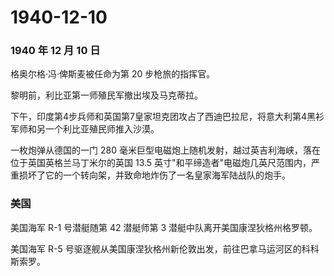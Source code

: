 # 1940-12-10

### 1940 年 12 月 10 日

格奥尔格·冯·俾斯麦被任命为第 20 步枪旅的指挥官。

黎明前，利比亚第一师殖民军撤出埃及马克蒂拉。

下午，印度第4步兵师和英国第7皇家坦克团攻占了西迪巴拉尼，将意大利第4黑衫军师和另一个利比亚殖民师推入沙漠。

一枚炮弹从德国的一门 280
毫米巨型电磁炮上随机发射，越过英吉利海峡，落在位于英国英格兰马丁米尔的英国
13.5
英寸"和平缔造者"电磁炮几英尺范围内，严重损坏了它的一个转向架，并致命地炸伤了一名皇家海军陆战队的炮手。

### 美国

美国海军 R-1 号潜艇随第 42 潜艇师第 3 潜艇中队离开美国康涅狄格州格罗顿。

美国海军 R-5
号驱逐舰从美国康涅狄格州新伦敦出发，前往巴拿马运河区的科科斯索罗。